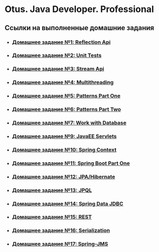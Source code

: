 # Otus. Java Developer. Professional

## Ссылки на выполненные домашние задания

* ### [Домашнее задание №1: Reflection Api](homework-01-reflection-api/README.md)
* ### [Домашнее задание №2: Unit Tests](homework-02-unut-tests/README.md)
* ### [Домашнее задание №3: Stream Api](homework-03-stream-api/README.md)
* ### [Домашнее задание №4: Multithreading](homework-04-multithreading/README.md)
* ### [Домашнее задание №5: Patterns Part One](homework-05-patterns-part-one/README.md)
* ### [Домашнее задание №6: Patterns Part Two](homework-06-patterns-part-two/README.md)
* ### [Домашнее задание №7: Work with Database](homework-07-work-with-database/README.md)

* ### [Домашнее задание №9: JavaEE Servlets](homework-09-javaee-web-server/README.md)
* ### [Домашнее задание №10: Spring Context](homework-10-spring-context/README.md)
* ### [Домашнее задание №11: Spring Boot Part One](homework-11-spring-boot-part-one/README.md)
* ### [Домашнее задание №12: JPA/Hibernate](homework-12-jpa-hibernate-part-two/README.md)
* ### [Домашнее задание №13: JPQL](homework-13-jpql/README.md)
* ### [Домашнее задание №14: Spring Data JDBC](homework-14-spring-data-jdbc/README.md)
* ### [Домашнее задание №15: REST](homework-15-rest-service-on-spring/README.md)
* ### [Домашнее задание №16: Serialization](homework-16-spring-boot-serialization/README.md)
* ### [Домашнее задание №17: Spring-JMS](homework-17-spring-jms-activemq/README.md)

